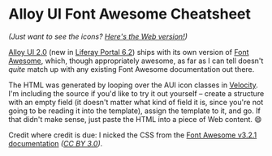 Alloy UI Font Awesome Cheatsheet
================================

*(Just want to see the icons? [Here's the Web version!](http://nickpiesco.github.io/alloy-ui-font-awesome-cheatsheet/))*

[Alloy UI 2.0](http://alloyui.com/) (new in [Liferay Portal 6.2](http://www.liferay.com/products/liferay-portal/liferay-portal-6.2)) ships with its own version of [Font Awesome](http://fortawesome.github.io/Font-Awesome/), which, though appropriately awesome, as far as I can tell doesn't *quite* match up with any existing Font Awesome documentation out there.

The HTML was generated by looping over the AUI icon classes in [Velocity](http://velocity.apache.org/). I'm including the source if you'd like to try it out yourself &ndash; create a structure with an empty field (it doesn't matter what kind of field it is, since you're not going to be reading it into the template), assign the template to it, and go. If that didn't make sense, just paste the HTML into a piece of Web content. :smile:

Credit where credit is due: I nicked the CSS from the [Font Awesome v3.2.1 documentation](http://fortawesome.github.io/Font-Awesome/3.2.1/icons/) *([CC BY 3.0](http://creativecommons.org/licenses/by/3.0/))*.